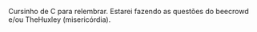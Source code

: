 Cursinho de C para relembrar.
Estarei fazendo as questões do beecrowd e/ou TheHuxley (misericórdia).
